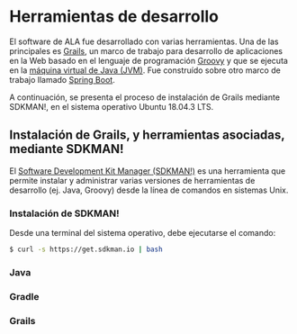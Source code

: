 # Herramientas de desarrollo
El software de ALA fue desarrollado con varias herramientas. Una de las principales es [Grails](https://grails.org/), un marco de trabajo para desarrollo de aplicaciones en la Web basado en el lenguaje de programación [Groovy](https://groovy-lang.org/) y que se ejecuta en la [máquina virtual de Java (JVM)](https://en.wikipedia.org/wiki/Java_virtual_machine). Fue construído sobre otro marco de trabajo llamado [Spring Boot](https://spring.io/projects/spring-boot).

A continuación, se presenta el proceso de instalación de Grails mediante SDKMAN!, en el sistema operativo Ubuntu 18.04.3 LTS.

## Instalación de Grails, y herramientas asociadas, mediante SDKMAN!
El [Software Development Kit Manager (SDKMAN!)](https://sdkman.io/) es una herramienta que permite instalar y administrar varias versiones de herramientas de desarrollo (ej. Java, Groovy) desde la línea de comandos en sistemas Unix.

### Instalación de SDKMAN!
Desde una terminal del sistema operativo, debe ejecutarse el comando:
```bash
$ curl -s https://get.sdkman.io | bash
```

### Java
### Gradle
### Grails
